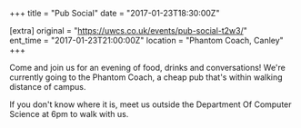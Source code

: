 +++
title = "Pub Social"
date = "2017-01-23T18:30:00Z"

[extra]
original = "https://uwcs.co.uk/events/pub-social-t2w3/"    
ent_time = "2017-01-23T21:00:00Z"
location = "Phantom Coach, Canley"
+++

Come and join us for an evening of food, drinks and conversations\! We're currently going to the Phantom Coach, a cheap pub that's within walking distance of campus.

If you don't know where it is, meet us outside the Department Of Computer Science at 6pm to walk with us.

